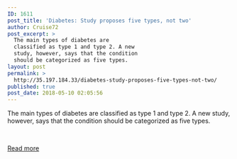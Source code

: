 ```yaml
---
ID: 1611
post_title: 'Diabetes: Study proposes five types, not two'
author: Cruise72
post_excerpt: >
  The main types of diabetes are
  classified as type 1 and type 2. A new
  study, however, says that the condition
  should be categorized as five types.
layout: post
permalink: >
  http://35.197.184.33/diabetes-study-proposes-five-types-not-two/
published: true
post_date: 2018-05-10 02:05:56
---
```

The main types of diabetes are classified as type 1 and type 2. A new study, however, says that the condition should be categorized as five types.

&nbsp;


<a class="button purchase" style="white-space: nowrap;" href="https://www.medicalnewstoday.com/articles/321097.php" target="_blank" rel="nofollow noopener">Read more</a>